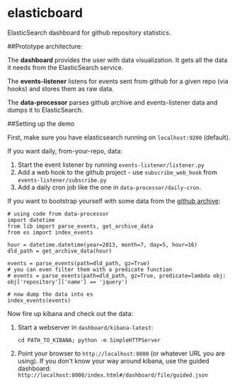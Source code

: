 elasticboard
============

ElasticSearch dashboard for github repository statistics.


##Prototype architecture:

The **dashboard** provides the user with data visualization. It gets all the
data it needs from the ElasticSearch service.

The **events-listener** listens for events sent from github for a given repo
(via hooks) and stores them as raw data.

The **data-processor** parses github archive and events-listener data and dumps
it to ElasticSearch.


##Setting up the demo

First, make sure you have elasticsearch running on `localhost:9200` (default).

If you want daily, from-your-repo, data:

1. Start the event listener by running `events-listener/listener.py`
2. Add a web hook to the github project - use `subscribe_web_hook` from
`events-listener/subscribe.py`
3. Add a daily cron job like the one in `data-processor/daily-cron`.

If you want to bootstrap yourself with some data from the
[github archive](http://www.githubarchive.org/):

    # using code from data-processor
    import datetime
    from lib import parse_events, get_archive_data
    from es import index_events

    hour = datetime.datetime(year=2013, month=7, day=5, hour=16)
    dld_path = get_archive_data(hour)

    events = parse_events(path=dld_path, gz=True)
    # you can even filter them with a predicate function
    # events = parse_events(path=dld_path, gz=True, predicate=lambda obj: obj['repository']['name'] == 'jquery')

    # now dump the data into es
    index_events(events)


Now fire up kibana and check out the data:

1. Start a webserver in `dashboard/kibana-latest`:

    `cd PATH_TO_KIBANA; python -m SimpleHTTPServer`


2. Point your browser to `http://localhost:8000` (or whatever URL you are using).
If you don't know your way around kibana, use the guided dashboard:
`http://localhost:8000/index.html#/dashboard/file/guided.json`

